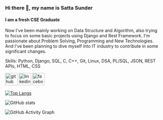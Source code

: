 ### Hi there 👋, my name is Satta Sunder
#### I am a fresh CSE Graduate
Now I've been mainly working on Data Structure and Algorithm, also trying to focus on some basic projects using Django and Rest Framework. I'm passionate about Problem Solving, Programming and New Technologies. And I've been planning to dive myself into IT industry to contribute in some significant changes.

Skills: Python, Django, SQL, C, C++, Git, Linux, DSA, PL/SQL, JSON, REST APIs, HTML, CSS



[<img src='https://cdn.jsdelivr.net/npm/simple-icons@3.0.1/icons/github.svg' alt='github' height='40'>](https://github.com/SST-Bappu)  [<img src='https://cdn.jsdelivr.net/npm/simple-icons@3.0.1/icons/linkedin.svg' alt='linkedin' height='40'>](https://www.linkedin.com/in/satta-sunder-talukder-9923661a6/)  [<img src='https://cdn.jsdelivr.net/npm/simple-icons@3.0.1/icons/facebook.svg' alt='facebook' height='40'>](https://www.facebook.com/sst.bappu)  

[![Top Langs](https://github-readme-stats.vercel.app/api/top-langs/?username=SST-Bappu)](https://github.com/anuraghazra/github-readme-stats)

![GitHub stats](https://github-readme-stats.vercel.app/api?username=SST-Bappu&show_icons=true)  

![GitHub Activity Graph](https://activity-graph.herokuapp.com/graph?username=SST-Bappu)  


